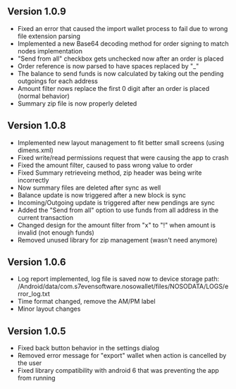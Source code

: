 ## Version 1.0.9
- Fixed an error that caused the import wallet process to fail due to wrong file extension parsing
- Implemented a new Base64 decoding method for order signing to match nodes implementation
- "Send from all" checkbox gets unchecked now after an order is placed
- Order reference is now parsed to have spaces replaced by "_"
- The balance to send funds is now calculated by taking out the pending outgoings for each address
- Amount filter nows replace the first 0 digit after an order is placed (normal behavior)
- Summary zip file is now properly deleted

## Version 1.0.8
- Implemented new layout management to fit better small screens (using dimens.xml)
- Fixed write/read permissions request that were causing the app to crash
- Fixed the amount filter, caused to pass wrong value to order
- Fixed Summary retrieveing method, zip header was being write incorrectly
- Now summary files are deleted after sync as well
- Balance update is now triggered after a new block is sync
- Incoming/Outgoing update is triggered after new pendings are sync
- Added the "Send from all" option to use funds from all address in the current transaction
- Changed design for the amount filter from "x" to "!" when amount is invalid (not enough funds)
- Removed unused library for zip management (wasn't need anymore)

## Version 1.0.6
- Log report implemented, log file is saved now to device storage path: /Android/data/com.s7evensoftware.nosowallet/files/NOSODATA/LOGS/error_log.txt
- Time format changed, remove the AM/PM label
- Minor layout changes

## Version 1.0.5
- Fixed back button behavior in the settings dialog
- Removed error message for "export" wallet when action is cancelled by the user
- Fixed library compatibility with android 6 that was preventing the app from running